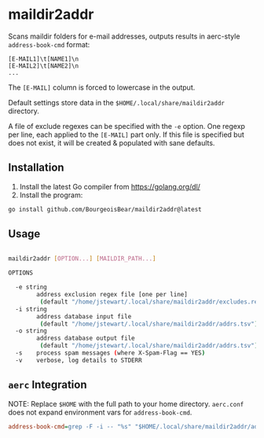 # maildir2addr

Scans maildir folders for e-mail addresses, outputs results in aerc-style `address-book-cmd` format:

```
[E-MAIL1]\t[NAME1]\n
[E-MAIL2]\t[NAME2]\n
...
```
   
The `[E-MAIL]` column is forced to lowercase in the output.

Default settings store data in the `$HOME/.local/share/maildir2addr` directory.

A file of exclude regexes can be specified with the `-e` option.
One regexp per line, each applied to the `[E-MAIL]` part only.
If this file is specified but does not exist, it will be created & populated with sane defaults.

## Installation

1. Install the latest Go compiler from https://golang.org/dl/
2. Install the program:

```sh
go install github.com/BourgeoisBear/maildir2addr@latest
```

## Usage

```sh

maildir2addr [OPTION...] [MAILDIR_PATH...]

OPTIONS

  -e string
        address exclusion regex file [one per line]
         (default "/home/jstewart/.local/share/maildir2addr/excludes.regexp")
  -i string
        address database input file
         (default "/home/jstewart/.local/share/maildir2addr/addrs.tsv")
  -o string
        address database output file
         (default "/home/jstewart/.local/share/maildir2addr/addrs.tsv")
  -s    process spam messages (where X-Spam-Flag == YES)
  -v    verbose, log details to STDERR

```

## `aerc` Integration

NOTE: Replace `$HOME` with the full path to your home directory.  `aerc.conf` does not expand environment vars for `address-book-cmd`.

```ini
address-book-cmd=grep -F -i -- "%s" "$HOME/.local/share/maildir2addr/addrs.tsv"
```
